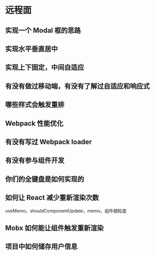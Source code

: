 # 远程面

## 实现一个 Modal 框的思路

## 实现水平垂直居中

## 实现上下固定，中间自适应

## 有没有做过移动端，有没有了解过自适应和响应式

## 哪些样式会触发重排

## Webpack 性能优化

## 有没有写过 Webpack loader

## 有没有参与组件开发

## 你们的全键盘是如何实现的

## 如何让 React 减少重新渲染次数

useMemo，shouldComponentUpdate，memo，组件细粒度

## Mobx 如何能让组件触发重新渲染

## 项目中如何储存用户信息

